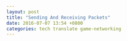 ```yaml
---
layout: post
title: "Sending And Receiving Packets"
date: 2016-07-07 13:54 +0800
categories: tech translate game-networking
---
```

